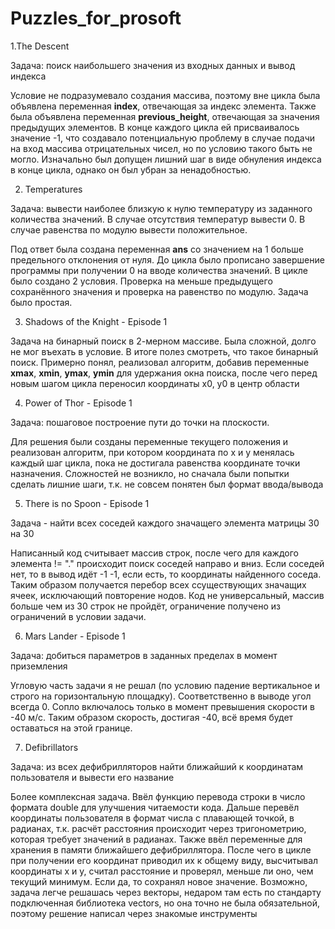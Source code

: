# Puzzles_for_prosoft

1.The Descent

Задача: поиск наибольшего значения из входных данных и вывод индекса

Условие не подразумевало создания массива, поэтому вне цикла была объявлена переменная **index**, отвечающая за индекс элемента. Также была объявлена переменная **previous_height**, отвечающая за значения предыдущих элементов. В конце каждого цикла ей присваивалось значение -1, что создавало потенциальную проблему в случае подачи на вход массива отрицательных чисел, но по условию такого быть не могло. Изначально был допущен лишний шаг в виде обнуления индекса в конце цикла, однако он был убран за ненадобностью.

2. Temperatures

Задача: вывести наиболее близкую к нулю температуру из заданного количества значений. В случае отсутствия температур вывести 0. В случае равенства по модулю вывести положительное.

Под ответ была создана переменная **ans** со значением на 1 больше предельного отклонения от нуля. До цикла было прописано завершение программы при получении 0 на вводе количества значений. В цикле было создано 2 условия. Проверка на меньше предыдущего сохранённого значения и проверка на равенство по модулю. Задача было простая.

3. Shadows of the Knight - Episode 1

Задача на бинарный поиск в 2-мерном массиве. Была сложной, долго не мог въехать в условие. В итоге полез смотреть, что такое бинарный поиск. Примерно понял, реализовал алгоритм, добавив переменные **xmax**, **xmin**, **ymax**, **ymin** для удержания окна поиска, после чего перед новым шагом цикла переносил координаты x0, y0 в центр области

4. Power of Thor - Episode 1

Задача: пошаговое построение пути до точки на плоскости.

Для решения были созданы переменные текущего положения и реализован алгоритм, при котором координата по x и y менялась каждый шаг цикла, пока не достигала равенства координате точки назначения. Сложностей не возникло, но сначала были попытки сделать лишние шаги, т.к. не совсем понятен был формат ввода/вывода

5. There is no Spoon - Episode 1

Задача - найти всех соседей каждого значащего элемента матрицы 30 на 30

Написанный код считывает массив строк, после чего для каждого элемента != "." происходит поиск соседей направо и вниз. Если соседей нет, то в вывод идёт -1 -1, если есть, то координаты найденного соседа. Таким образом получается перебор всех ссуществующих значащих ячеек, исключающий повторение нодов. Код не универсальный, массив больше чем из 30 строк не пройдёт, ограничение получено из ограничений в условии задачи.

6. Mars Lander - Episode 1

Задача: добиться параметров в заданных пределах в момент приземления

Угловую часть задачи я не решал (по условию падение вертикальное и строго на горизонтальную площадку). Соответственно в выводе угол всегда 0. Сопло включалось только в момент превышения скорости в -40 м/с. Таким образом скорость, достигая -40, всё время будет оставаться на этой границе.

7. Defibrillators

Задача: из всех дефибрилляторов найти ближайший к координатам пользователя и вывести его название

Более комплексная задача. Ввёл функцию перевода строки в число формата double для улучшения читаемости кода. Дальше перевёл координаты пользователя в формат числа с плавающей точкой, в радианах, т.к. расчёт расстояния происходит через тригонометрию, которая требует значений в радианах. Также ввёл переменные для хранения в памяти ближайшего дефибриллятора. После чего в цикле при получении его координат приводил их к общему виду, высчитывал координаты x и y, считал расстояние и проверял, меньше ли оно, чем текущий минимум. Если да, то сохранял новое значение. Возможно, задача легче решашась через векторы, недаром там есть по стандарту подключенная библиотека vectors, но она точно не была обязательной, поэтому решение написал через знакомые инструменты
